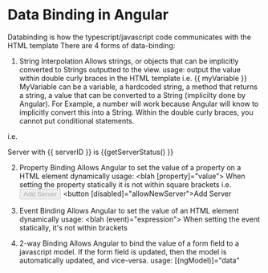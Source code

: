 
# Data Binding in Angular

Databinding is how the typescript/javascript code communicates with the HTML template
There are 4 forms of data-binding:

1. String Interpolation
Allows strings, or objects that can be implicitly converted to Strings outputted to the view.
usage: output the value within double curly braces in the HTML template i.e. {{ myVariable }}
MyVariable can be a variable, a hardcoded string, a method that returns a string, a value that can be converted to a String (implicilty done by Angular).
For Example, a number will work because Angular will know to implicitly convert this into a String.
Within the double curly braces, you cannot put conditional statements.

i.e. <p> Server with {{ serverID }} is {{getServerStatus() }} </p>

2. Property Binding
Allows Angular to set the value of a property on a HTML element dynamically
usage: <blah [property]="value">
When setting the property statically it is not within square brackets
i.e. 
<button disabled="true">Add Server</button> <!-- Without Angular property binding -->
<button [disabled]="allowNewServer">Add Server</button> <!-- With Angular property binding -->

3. Event Binding
Allows Angular to set the value of an HTML element dynamically
usage: <blah (event)="expression">
When setting the event statically, it's not within brackets

4. 2-way Binding
Allows Angular to bind the value of a form field to a javascript model. 
If the form field is updated, then the model is automatically updated, and vice-versa.
usage: [(ngModel)]="data"